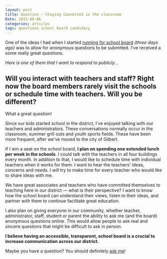 ```yaml
---
layout: post
title: Question – Staying Connected in the classroom
Date: 2015-09-06
categories: articles
tags: questions school board candidacy
---
```


<style type="text/css">
  #post h2 {
    text-align: left;
    text-transform: none;
    border-bottom:2px solid #666;
    border-top:2px solid #666;
    padding: 1rem;
  }
</style>

One of the ideas I had when I started [running for school board](/projects/gilbert-school-board/) _(three days ago)_ was to allow for anonymous questions to be submitted. I've received a some really great questions.

_Here is one of them that I want to respond to publicly..._

## Will you interact with teachers and staff? Right now the board members rarely visit the schools or schedule time with teachers. Will you be different?

What a great question!

Since our kids started school in the district, I've enjoyed talking with our teachers and administrators. These conversations normally occur in the classroom, summer grill outs and youth sports fields. These have been more frequent, after we've moved to the city of Gilbert.

If I win a seat on the school board, **I plan on spending one extended lunch  per week in the schools**. I could talk with the teachers in all four buildings every month. In addition to that, I would like to schedule time with individual teachers when it works for them. I want to hear the teachers' ideas, concerns and needs. I will try to make time for every teacher who would like to share ideas with me.

We have great associates and teachers who have committed themselves to teaching here in our district — what is their perspective? I want to know how the school board can understand their views, listen to their ideas, and partner with them to continue facilitate great education.

I also plan on giving everyone in our community, whether teacher, administrator, staff, student or parent the ability to ask me (and the board) anonymous questions online. This would allow people to ask real and sincere questions that might be difficult to ask in person.

**I believe having an accessible, transparent, school board is a crucial to increase communication across our district.**

Maybe you have a question? You should definitely [ask me](/projects/gilbert-school-board#google-form)!